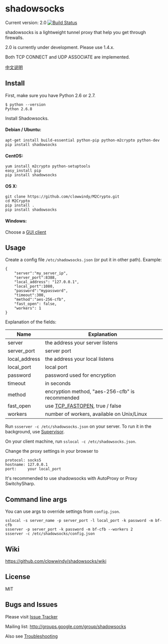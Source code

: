 shadowsocks
===========

Current version: 2.0 [![Build Status][]][Shadowsocks]

shadowsocks is a lightweight tunnel proxy that help you get through firewalls.

2.0 is currently under development. Please use 1.4.x.

Both TCP CONNECT and UDP ASSOCIATE are implemented.

[中文说明]

Install
-------

First, make sure you have Python 2.6 or 2.7.

    $ python --version
    Python 2.6.8

Install Shadowsocks.

#### Debian / Ubuntu:

    apt-get install build-essential python-pip python-m2crypto python-dev
    pip install shadowsocks

#### CentOS:

    yum install m2crypto python-setuptools
    easy_install pip
    pip install shadowsocks

#### OS X:

    git clone https://github.com/clowwindy/M2Crypto.git
    cd M2Crypto
    pip install .
    pip install shadowsocks

#### Windows:

Choose a [GUI client]

Usage
-----

Create a config file `/etc/shadowsocks.json` (or put it in other path).
Example:

    {
        "server":"my_server_ip",
        "server_port":8388,
        "local_address": "127.0.0.1",
        "local_port":1080,
        "password":"mypassword",
        "timeout":300,
        "method":"aes-256-cfb",
        "fast_open": false,
        "workers": 1
    }

Explanation of the fields:

| Name          | Explanation                                     |
| ------------- | ----------------------------------------------- |
| server        | the address your server listens                 |
| server_port   | server port                                     |
| local_address | the address your local listens                  |
| local_port    | local port                                      |
| password      | password used for encryption                    |
| timeout       | in seconds                                      |
| method        | encryption method, "aes-256-cfb" is recommended |
| fast_open     | use [TCP_FASTOPEN], true / false                |
| workers       | number of workers, available on Unix/Linux      |

Run `ssserver -c /etc/shadowsocks.json` on your server. To run it in the
background, use [Supervisor].

On your client machine, run `sslocal -c /etc/shadowsocks.json`.

Change the proxy settings in your browser to

    protocol: socks5
    hostname: 127.0.0.1
    port:     your local_port

It's recommended to use shadowsocks with AutoProxy or Proxy SwitchySharp.

Command line args
------------------

You can use args to override settings from `config.json`.

    sslocal -s server_name -p server_port -l local_port -k password -m bf-cfb
    ssserver -p server_port -k password -m bf-cfb --workers 2
    ssserver -c /etc/shadowsocks/config.json

Wiki
----

https://github.com/clowwindy/shadowsocks/wiki

License
-------
MIT

Bugs and Issues
----------------
Please visit [Issue Tracker]

Mailing list: http://groups.google.com/group/shadowsocks

Also see [Troubleshooting]


[Shadowsocks]:     https://travis-ci.org/clowwindy/shadowsocks
[Build Status]:    https://travis-ci.org/clowwindy/shadowsocks.png?branch=2.0
[TCP_FASTOPEN]:    https://github.com/clowwindy/shadowsocks/wiki/TCP-Fast-Open
[Issue Tracker]:   https://github.com/clowwindy/shadowsocks/issues?state=open
[GUI client]:      https://github.com/clowwindy/shadowsocks/wiki/Ports-and-Clients
[Supervisor]:      https://github.com/clowwindy/shadowsocks/wiki/Configure-Shadowsocks-with-Supervisor
[Troubleshooting]: https://github.com/clowwindy/shadowsocks/wiki/Troubleshooting
[中文说明]:        https://github.com/clowwindy/shadowsocks/wiki/Shadowsocks-%E4%BD%BF%E7%94%A8%E8%AF%B4%E6%98%8E
